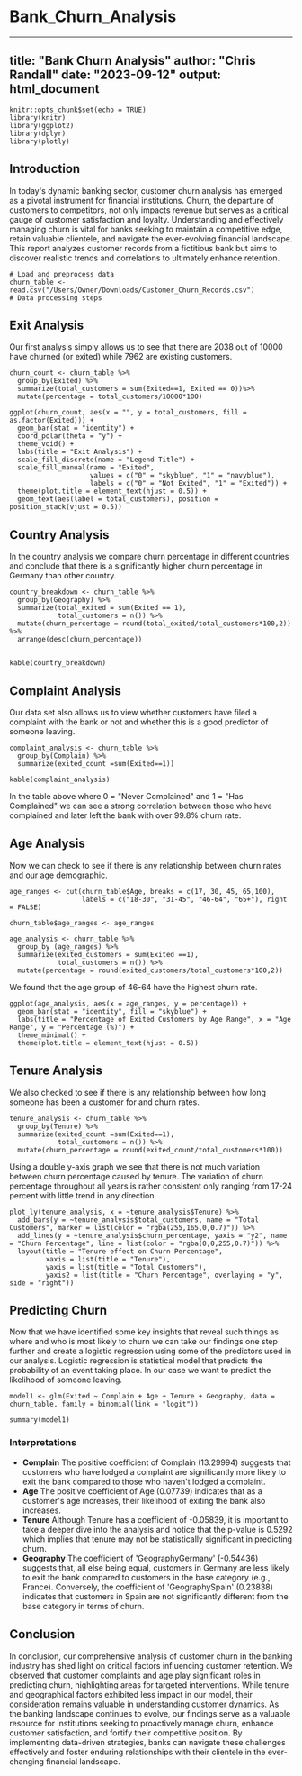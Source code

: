 # Bank_Churn_Analysis
---
title: "Bank Churn Analysis"
author: "Chris Randall"
date: "2023-09-12"
output: html_document
---

```{r setup, include=FALSE}
knitr::opts_chunk$set(echo = TRUE)
library(knitr)
library(ggplot2)
library(dplyr)
library(plotly)
```

## Introduction

In today's dynamic banking sector, customer churn analysis has emerged as a pivotal instrument for financial institutions. Churn, the departure of customers to competitors, not only impacts revenue but serves as a critical gauge of customer satisfaction and loyalty. Understanding and effectively managing churn is vital for banks seeking to maintain a competitive edge, retain valuable clientele, and navigate the ever-evolving financial landscape. This report analyzes customer records from a fictitious bank but aims to discover realistic trends and correlations to ultimately enhance retention. 
```{r load csv}
# Load and preprocess data
churn_table <- read.csv("/Users/Owner/Downloads/Customer_Churn_Records.csv")
# Data processing steps

```

## Exit Analysis

Our first analysis simply allows us to see that there are 2038 out of 10000 have churned (or exited) while 7962 are existing customers.
```{r exit analysis}
churn_count <- churn_table %>%
  group_by(Exited) %>%
  summarize(total_customers = sum(Exited==1, Exited == 0))%>%
  mutate(percentage = total_customers/10000*100)
```


```{r pressure, echo=FALSE}
ggplot(churn_count, aes(x = "", y = total_customers, fill = as.factor(Exited))) +
  geom_bar(stat = "identity") +
  coord_polar(theta = "y") +
  theme_void() +
  labs(title = "Exit Analysis") +
  scale_fill_discrete(name = "Legend Title") +
  scale_fill_manual(name = "Exited", 
                    values = c("0" = "skyblue", "1" = "navyblue"),
                    labels = c("0" = "Not Exited", "1" = "Exited")) +
  theme(plot.title = element_text(hjust = 0.5)) +
  geom_text(aes(label = total_customers), position = position_stack(vjust = 0.5))
```


## Country Analysis
In the country analysis we compare churn percentage in different countries and conclude that there is a significantly higher churn percentage in Germany than other country. 
```{r}
country_breakdown <- churn_table %>%
  group_by(Geography) %>%
  summarize(total_exited = sum(Exited == 1), 
            total_customers = n()) %>%
  mutate(churn_percentage = round(total_exited/total_customers*100,2)) %>%
  arrange(desc(churn_percentage))
  
```

```{r, echo =FALSE}
kable(country_breakdown)
```

## Complaint Analysis
Our data set also allows us to view whether customers have filed a complaint with the bank or not and whether this is a good predictor of someone leaving.
```{r}
complaint_analysis <- churn_table %>%
  group_by(Complain) %>%
  summarize(exited_count =sum(Exited==1))
```
```{r, echo =FALSE}
kable(complaint_analysis)
```

In the table above where 0 = "Never Complained" and 1 = "Has Complained" we can see a strong correlation between those who have complained and later left the bank with over 99.8% churn rate.

## Age Analysis

Now we can check to see if there is any relationship between churn rates and our age demographic.
```{r, echo =FALSE}
age_ranges <- cut(churn_table$Age, breaks = c(17, 30, 45, 65,100),
                  labels = c("18-30", "31-45", "46-64", "65+"), right = FALSE)

churn_table$age_ranges <- age_ranges
```

```{r}
age_analysis <- churn_table %>%
  group_by (age_ranges) %>%
  summarize(exited_customers = sum(Exited ==1),
            total_customers = n()) %>%
  mutate(percentage = round(exited_customers/total_customers*100,2))
```
We found that the age group of 46-64 have the highest churn rate.
```{r, echo=FALSE}
ggplot(age_analysis, aes(x = age_ranges, y = percentage)) +
  geom_bar(stat = "identity", fill = "skyblue") +
  labs(title = "Percentage of Exited Customers by Age Range", x = "Age Range", y = "Percentage (%)") +
  theme_minimal() +
  theme(plot.title = element_text(hjust = 0.5))
```

## Tenure Analysis
We also checked to see if there is any relationship between how long someone has been a customer for and churn rates.

```{r}
tenure_analysis <- churn_table %>%
  group_by(Tenure) %>%
  summarize(exited_count =sum(Exited==1),
            total_customers = n()) %>%
  mutate(churn_percentage = round(exited_count/total_customers*100))
```
Using a double y-axis graph we see that there is not much variation between churn percentage caused by tenure. The variation of churn percentage throughout all years is rather consistent only ranging from 17-24 percent with little trend in any direction.
```{r, echo = FALSE}
plot_ly(tenure_analysis, x = ~tenure_analysis$Tenure) %>%
  add_bars(y = ~tenure_analysis$total_customers, name = "Total Customers", marker = list(color = "rgba(255,165,0,0.7)")) %>%
  add_lines(y = ~tenure_analysis$churn_percentage, yaxis = "y2", name = "Churn Percentage", line = list(color = "rgba(0,0,255,0.7)")) %>%
  layout(title = "Tenure effect on Churn Percentage",
         xaxis = list(title = "Tenure"),
         yaxis = list(title = "Total Customers"),
         yaxis2 = list(title = "Churn Percentage", overlaying = "y", side = "right"))
```

## Predicting Churn

Now that we have identified some key insights that reveal such things as where and who is most likely to churn we can take our findings one step further and create a logistic regression using some of the predictors used in our analysis. Logistic regression is statistical model that predicts the probability of an event taking place. In our case we want to predict the likelihood of someone leaving. 

```{r}
model1 <- glm(Exited ~ Complain + Age + Tenure + Geography, data = churn_table, family = binomial(link = "logit"))
```
```{r, echo=FALSE}
summary(model1)
```
### Interpretations
- **Complain** The positive coefficient of Complain (13.29994) suggests that customers who have lodged a complaint are significantly more likely to exit the bank compared to those who haven't lodged a complaint.
- **Age** The positive coefficient of Age (0.07739) indicates that as a customer's age increases, their likelihood of exiting the bank also increases.
- **Tenure** Although Tenure has a coefficient of -0.05839, it is important to take a deeper dive into the analysis and notice that the p-value is 0.5292 which implies that tenure may not be statistically significant in predicting churn.
- **Geography** The coefficient of 'GeographyGermany' (-0.54436) suggests that, all else being equal, customers in Germany are less likely to exit the bank compared to customers in the base category (e.g., France). Conversely, the coefficient of 'GeographySpain' (0.23838) indicates that customers in Spain are not significantly different from the base category in terms of churn.

## Conclusion
In conclusion, our comprehensive analysis of customer churn in the banking industry has shed light on critical factors influencing customer retention. We observed that customer complaints and age play significant roles in predicting churn, highlighting areas for targeted interventions. While tenure and geographical factors exhibited less impact in our model, their consideration remains valuable in understanding customer dynamics. As the banking landscape continues to evolve, our findings serve as a valuable resource for institutions seeking to proactively manage churn, enhance customer satisfaction, and fortify their competitive position. By implementing data-driven strategies, banks can navigate these challenges effectively and foster enduring relationships with their clientele in the ever-changing financial landscape.

